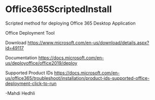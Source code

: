 # Office365ScriptedInstall
Scripted method for deploying Office 365 Desktop Application

Office Deployment Tool

Download
https://www.microsoft.com/en-us/download/details.aspx?id=49117

Documentation
https://docs.microsoft.com/en-us/deployoffice/office2019/deploy

Supported Product IDs
https://docs.microsoft.com/en-us/office365/troubleshoot/installation/product-ids-supported-office-deployment-click-to-run

-Mahdi Hedhli
